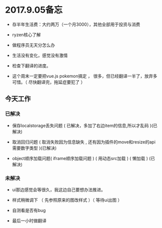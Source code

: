 




# 2017.9.05备忘

* 存半年生活费：大约两万（一个月3000），其他全部用于投资与消费
* ryzen核心了解

* 做程序员无天分怎么办

* 生活没有变化，感觉没有激情

* 检查下翻译的进度。

* 这个周末一定要把vue.js pokemon搞定 ， 很多，但已经翻译一半了，放弃多可惜。（ 尽快翻译完，拖延症要犯了 ）



## 今天工作

### 已解决

* 保存localstorage丢失问题 ( 已解决，多加了右边item的信息,所以才乱码 )(已解决)

* 取消回归问题   ( 取消失败因为信息缺失 , 还有因为插件的move和resize的api需要数字类型 )(已解决)

* object顺序加载问题( iframe顺序加载问题 ) ( 用动态src加载 ) ( 懒加载 ) (已解决)

### 未解决

* ui那边感觉会等很久，我这边自己要想办法推进。

* 样式稍微调下 （ 先参照原来的图改样式 ）（ 等待ui出图 ）

* 自测看是否有bug

* 最后一小时做翻译 







 